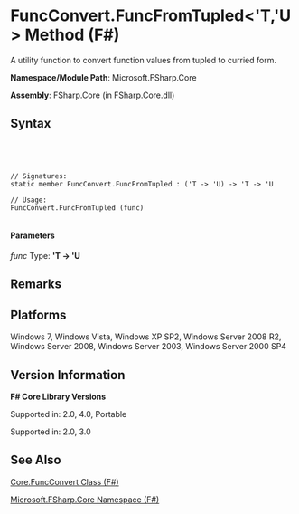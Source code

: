 # FuncConvert.FuncFromTupled<'T,'U> Method (F#)

A utility function to convert function values from tupled to curried form.

**Namespace/Module Path**: Microsoft.FSharp.Core

**Assembly**: FSharp.Core (in FSharp.Core.dll)


## Syntax



```




// Signatures:
static member FuncConvert.FuncFromTupled : ('T -> 'U) -> 'T -> 'U

// Usage:
FuncConvert.FuncFromTupled (func)


```





#### Parameters
*func*
Type: **'T -&gt; 'U**




## Remarks

## Platforms
Windows 7, Windows Vista, Windows XP SP2, Windows Server 2008 R2, Windows Server 2008, Windows Server 2003, Windows Server 2000 SP4


## Version Information
**F# Core Library Versions**

Supported in: 2.0, 4.0, Portable



Supported in: 2.0, 3.0


## See Also
[Core.FuncConvert Class &#40;F&#35;&#41;](Core.FuncConvert-Class-%5BFSharp%5D.md)

[Microsoft.FSharp.Core Namespace &#40;F&#35;&#41;](Microsoft.FSharp.Core-Namespace-%5BFSharp%5D.md)

